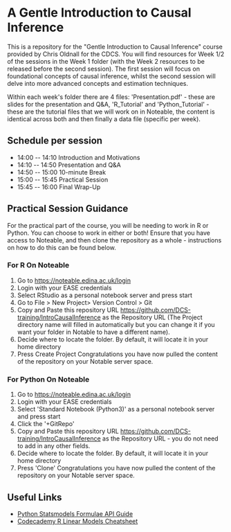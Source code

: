 # A Gentle Introduction to Causal Inference
This is a repository for the "Gentle Introduction to Causal Inference" course provided by Chris Oldnall for the CDCS. You will find resources for Week 1/2 of the sessions in the Week 1 folder (with the Week 2 resources to be released before the second session). The first session will focus on foundational concepts of causal inference, whilst the second session will delve into more advanced concepts and estimation techniques.

Within each week's folder there are 4 files: 'Presentation.pdf' - these are slides for the presentation and Q&A, 'R_Tutorial' and 'Python_Tutorial' - these are the tutorial files that we will work on in Noteable, the content is identical across both and then finally a data file (specific per week).

## Schedule per session

- 14:00 -- 14:10 Introduction and Motivations
- 14:10 -- 14:50 Presentation and Q&A
- 14:50 -- 15:00 10-minute Break
- 15:00 -- 15:45 Practical Session
- 15:45 -- 16:00 Final Wrap-Up

## Practical Session Guidance

For the practical part of the course, you will be needing to work in R or Python. You can choose to work in either or both! Ensure that you have access to Noteable, and then clone the repository as a whole - instructions on how to do this can be found below.

### For R On Noteable

1. Go to https://noteable.edina.ac.uk/login
2. Login with your EASE credentials
3. Select RStudio as a personal notebook server and press start
4. Go to File > New Project> Version Control > Git
5. Copy and Paste this repository URL https://github.com/DCS-training/IntroCausalInference as the Repository URL (The Project directory name will filled in automatically but you can change it if you want your folder in Notable to have a different name).
6. Decide where to locate the folder. By default, it will locate it in your home directory
7. Press Create Project
Congratulations you have now pulled the content of the repository on your Notable server space.

### For Python On Noteable

1. Go to https://noteable.edina.ac.uk/login
2. Login with your EASE credentials
3. Select 'Standard Notebook (Python3)' as a personal notebook server and press start
4. Click the '+GitRepo'
5. Copy and Paste this repository URL https://github.com/DCS-training/IntroCausalInference as the Repository URL - you do not need to add in any other fields.
6. Decide where to locate the folder. By default, it will locate it in your home directory
7. Press 'Clone'
Congratulations you have now pulled the content of the repository on your Notable server space.

## Useful Links

- [Python Statsmodels Formulae API Guide](https://www.statsmodels.org/devel/example_formulas.html)
- [Codecademy R Linear Models Cheatsheet](https://www.codecademy.com/learn/learn-linear-regression-in-r/modules/linear-regression-in-r/cheatsheet)
